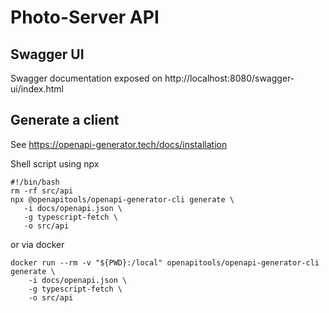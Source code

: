 # Photo-Server API

## Swagger UI
Swagger documentation exposed on http://localhost:8080/swagger-ui/index.html

## Generate a client

See https://openapi-generator.tech/docs/installation

Shell script using npx
~~~
#!/bin/bash
rm -rf src/api 
npx @openapitools/openapi-generator-cli generate \
   -i docs/openapi.json \
   -g typescript-fetch \
   -o src/api
~~~

or via docker
~~~
docker run --rm -v "${PWD}:/local" openapitools/openapi-generator-cli generate \
    -i docs/openapi.json \
    -g typescript-fetch \
    -o src/api
~~~